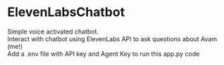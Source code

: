 # ElevenLabsChatbot

Simple voice activated chatbot. <br/>
Interact with chatbot using ElevenLabs API to ask questions about Avam (me!) <br/>
Add a .env file with API key and Agent Key to run this app.py code  
